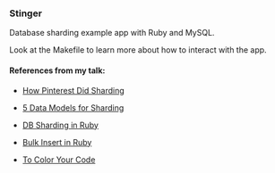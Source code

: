 ### Stinger

Database sharding example app with Ruby and MySQL.

Look at the Makefile to learn more about how to interact with the app.

#### References from my talk:

* [How Pinterest Did Sharding](https://medium.com/@Pinterest_Engineering/sharding-pinterest-how-we-scaled-our-mysql-fleet-3f341e96ca6f)

* [5 Data Models for Sharding](https://www.citusdata.com/blog/2017/08/28/five-data-models-for-sharding/)

* [DB Sharding in Ruby](https://github.com/thiagopradi/octopus)

* [Bulk Insert in Ruby](https://github.com/jamis/bulk_insert)

* [To Color Your Code](http://hilite.me/)
